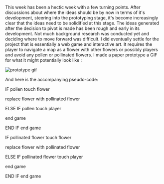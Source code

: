 This week has been a hectic week with a few turning points. After discussions about where the ideas should be by now in terms of it's development, steering into the prototyping stage, it's become increasingly clear that the ideas need to be solidified at this stage.
The ideas generated after the decision to pivot is made has been rough and early in its development. Not much background research was conducted yet and deciding where to move forward was difficult. 
I did eventually settle for the project that is essentially a web game and interactive art. It requires the player to navigate a map as a flower with other flowers or possibly players and avoid any pollen or pollinated flowers.
I made a paper prototype a GIF for what it might potentially look like :

![prototype gif](https://user-images.githubusercontent.com/68723452/93567393-eb563d00-f9d1-11ea-963c-5ce99d1d70b0.gif)

And here is the accompanying pseudo-code:

IF pollen touch flower

  replace flower with pollinated flower
  
ELSE IF pollen touch player

  end game
  
END IF end game
  
IF pollinated flower touch flower
  
  replace flower with pollinated flower
  
ELSE IF pollinated flower touch player 
  
  end game
  
END IF end game
